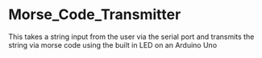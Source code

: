 # Morse_Code_Transmitter
This takes a string input from the user via the serial port and transmits the string via morse code using the built in LED on an Arduino Uno
